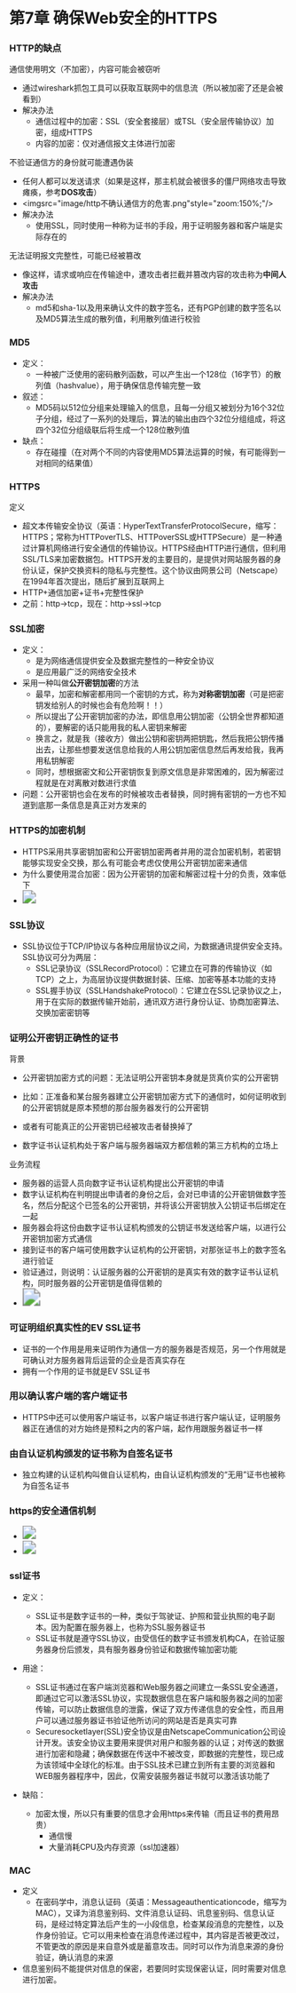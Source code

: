 # 第7章 确保Web安全的HTTPS



### HTTP的缺点

通信使用明文（不加密），内容可能会被窃听
- 通过wireshark抓包工具可以获取互联网中的信息流（所以被加密了还是会被看到）
- 解决办法
  - 通信过程中的加密：SSL（安全套接层）或TSL（安全层传输协议）加密，组成HTTPS
  - 内容的加密：仅对通信报文主体进行加密



不验证通信方的身份就可能遭遇伪装
- 任何人都可以发送请求（如果是这样，那主机就会被很多的僵尸网络攻击导致瘫痪，参考**DOS攻击**）
- <imgsrc="image/http不确认通信方的危害.png"style="zoom:150%;"/>
- 解决办法
  - 使用SSL，同时使用一种称为证书的手段，用于证明服务器和客户端是实际存在的



无法证明报文完整性，可能已经被篡改

- 像这样，请求或响应在传输途中，遭攻击者拦截并篡改内容的攻击称为**中间人攻击**
- 解决办法
  - md5和sha-1以及用来确认文件的数字签名，还有PGP创建的数字签名以及MD5算法生成的散列值，利用散列值进行校验







### MD5

- 定义：
  - 一种被广泛使用的密码散列函数，可以产生出一个128位（16字节）的散列值（hashvalue），用于确保信息传输完整一致
- 叙述：
  - MD5码以512位分组来处理输入的信息，且每一分组又被划分为16个32位子分组，经过了一系列的处理后，算法的输出由四个32位分组组成，将这四个32位分组级联后将生成一个128位散列值
- 缺点：
  - 存在碰撞（在对两个不同的内容使用MD5算法运算的时候，有可能得到一对相同的结果值）







### HTTPS

定义
- 超文本传输安全协议（英语：HyperTextTransferProtocolSecure，缩写：HTTPS；常称为HTTPoverTLS、HTTPoverSSL或HTTPSecure）是一种通过计算机网络进行安全通信的传输协议。HTTPS经由HTTP进行通信，但利用SSL/TLS来加密数据包。HTTPS开发的主要目的，是提供对网站服务器的身份认证，保护交换资料的隐私与完整性。这个协议由网景公司（Netscape）在1994年首次提出，随后扩展到互联网上
- HTTP+通信加密+证书+完整性保护
- 之前：http->tcp，现在：http->ssl->tcp







### SSL加密

- 定义：
  - 是为网络通信提供安全及数据完整性的一种安全协议
  - 是应用最广泛的网络安全技术
- 采用一种叫做**公开密钥加密**的方法
  - 最早，加密和解密都用同一个密钥的方式，称为**对称密钥加密**（可是把密钥发给别人的时候也会有危险啊！！）
  - 所以提出了公开密钥加密的办法，即信息用公钥加密（公钥全世界都知道的），要解密的话只能用我的私人密钥来解密
  - 换言之，就是我（接收方）做出公钥和密钥两把钥匙，然后我把公钥传播出去，让那些想要发送信息给我的人用公钥加密信息然后再发给我，我再用私钥解密
  - 同时，想根据密文和公开密钥恢复到原文信息是非常困难的，因为解密过程就是在对离散对数进行求值
- 问题：公开密钥也会在发布的时候被攻击者替换，同时拥有密钥的一方也不知道到底那一条信息是真正对方发来的







### HTTPS的加密机制

- HTTPS采用共享密钥加密和公开密钥加密两者并用的混合加密机制，若密钥能够实现安全交换，那么有可能会考虑仅使用公开密钥加密来通信
- 为什么要使用混合加密：因为公开密钥的加密和解密过程十分的负责，效率低下
- <img src="image/混合加密机制.png" style="zoom:150%;" />







### SSL协议

- SSL协议位于TCP/IP协议与各种应用层协议之间，为数据通讯提供安全支持。SSL协议可分为两层：
  - SSL记录协议（SSLRecordProtocol）：它建立在可靠的传输协议（如TCP）之上，为高层协议提供数据封装、压缩、加密等基本功能的支持
  - SSL握手协议（SSLHandshakeProtocol）：它建立在SSL记录协议之上，用于在实际的数据传输开始前，通讯双方进行身份认证、协商加密算法、交换加密密钥等







### 证明公开密钥正确性的证书

背景

- 公开密钥加密方式的问题：无法证明公开密钥本身就是货真价实的公开密钥
- 比如：正准备和某台服务器建立公开密钥加密方式下的通信时，如何证明收到的公开密钥就是原本预想的那台服务器发行的公开密钥
- 或者有可能真正的公开密钥已经被攻击者替换掉了

- 数字证书认证机构处于客户端与服务器端双方都信赖的第三方机构的立场上



业务流程

- 服务器的运营人员向数字证书认证机构提出公开密钥的申请
- 数字认证机构在判明提出申请者的身份之后，会对已申请的公开密钥做数字签名，然后分配这个已签名的公开密钥，并将该公开密钥放入公钥证书后绑定在一起
- 服务器会将这份由数字证书认证机构颁发的公钥证书发送给客户端，以进行公开密钥加密方式通信
- 接到证书的客户端可使用数字认证机构的公开密钥，对那张证书上的数字签名进行验证
- 验证通过，则说明：认证服务器的公开密钥的是真实有效的数字证书认证机构，同时服务器的公开密钥是值得信赖的
- <img src="image/CA的全流程.png" style="zoom:200%;" />







### 可证明组织真实性的EV SSL证书

- 证书的一个作用是用来证明作为通信一方的服务器是否规范，另一个作用就是可确认对方服务器背后运营的企业是否真实存在
- 拥有一个作用的证书就是EV SSL证书





### 用以确认客户端的客户端证书

- HTTPS中还可以使用客户端证书，以客户端证书进行客户端认证，证明服务器正在通信的对方始终是预料之内的客户端，起作用跟服务器证书一样







### 由自认证机构颁发的证书称为自签名证书

- 独立构建的认证机构叫做自认证机构，由自认证机构颁发的“无用”证书也被称为自签名证书





### https的安全通信机制

- <img src="image/https通信.png" style="zoom:150%;" />
- <img src="image/https通信步骤.png" style="zoom:150%;" />





### ssl证书

- 定义：
  - SSL证书是数字证书的一种，类似于驾驶证、护照和营业执照的电子副本。因为配置在服务器上，也称为SSL服务器证书
  - SSL证书就是遵守SSL协议，由受信任的数字证书颁发机构CA，在验证服务器身份后颁发，具有服务器身份验证和数据传输加密功能
- 用途：
  - SSL证书通过在客户端浏览器和Web服务器之间建立一条SSL安全通道，即通过它可以激活SSL协议，实现数据信息在客户端和服务器之间的加密传输，可以防止数据信息的泄露，保证了双方传递信息的安全性，而且用户可以通过服务器证书验证他所访问的网站是否是真实可靠
  - Securesocketlayer(SSL)安全协议是由NetscapeCommunication公司设计开发。该安全协议主要用来提供对用户和服务器的认证；对传送的数据进行加密和隐藏；确保数据在传送中不被改变，即数据的完整性，现已成为该领域中全球化的标准。由于SSL技术已建立到所有主要的浏览器和WEB服务器程序中，因此，仅需安装服务器证书就可以激活该功能了

- 缺陷：
  - 加密太慢，所以只有重要的信息才会用https来传输（而且证书的费用昂贵）
    - 通信慢
    - 大量消耗CPU及内存资源（ssl加速器）







### MAC

- 定义
  - 在密码学中，消息认证码（英语：Messageauthenticationcode，缩写为MAC），又译为消息鉴别码、文件消息认证码、讯息鉴别码、信息认证码，是经过特定算法后产生的一小段信息，检查某段消息的完整性，以及作身份验证。它可以用来检查在消息传递过程中，其内容是否被更改过，不管更改的原因是来自意外或是蓄意攻击。同时可以作为消息来源的身份验证，确认消息的来源
- 信息鉴别码不能提供对信息的保密，若要同时实现保密认证，同时需要对信息进行加密。